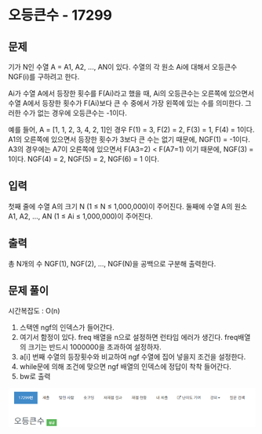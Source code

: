# 오등큰수 - 17299

## 문제

기가 N인 수열 A = A1, A2, ..., AN이 있다. 수열의 각 원소 Ai에 대해서 오등큰수 NGF(i)를 구하려고 한다.

Ai가 수열 A에서 등장한 횟수를 F(Ai)라고 했을 때, Ai의 오등큰수는 오른쪽에 있으면서 수열 A에서 등장한 횟수가 F(Ai)보다 큰 수 중에서 가장 왼쪽에 있는 수를 의미한다. 그러한 수가 없는 경우에 오등큰수는 -1이다.

예를 들어, A = [1, 1, 2, 3, 4, 2, 1]인 경우 F(1) = 3, F(2) = 2, F(3) = 1, F(4) = 1이다. A1의 오른쪽에 있으면서 등장한 횟수가 3보다 큰 수는 없기 때문에, NGF(1) = -1이다. A3의 경우에는 A7이 오른쪽에 있으면서 F(A3=2) < F(A7=1) 이기 때문에, NGF(3) = 1이다. NGF(4) = 2, NGF(5) = 2, NGF(6) = 1 이다.


## 입력

첫째 줄에 수열 A의 크기 N (1 ≤ N ≤ 1,000,000)이 주어진다. 둘째에 수열 A의 원소 A1, A2, ..., AN (1 ≤ Ai ≤ 1,000,000)이 주어진다.

## 출력

총 N개의 수 NGF(1), NGF(2), ..., NGF(N)을 공백으로 구분해 출력한다.

## 문제 풀이

시간복잡도 : O(n)

1. 스택엔 ngf의 인덱스가 들어간다.
2. 여기서 함정이 있다. freq 배열을 n으로 설정하면 런타임 에러가 생긴다. freq배열의 크기는 반드시 1000000을 초과하여 설정하자.
3. a[i] 번째 수열의 등장횟수와 비교하여 ngf 수열에 집어 넣을지 조건을 설정한다.
4. while문에 의해 조건에 맞으면 ngf 배열의 인덱스에 정답이 착착 들어간다.
5. bw로 출력

![](./img/1.PNG)